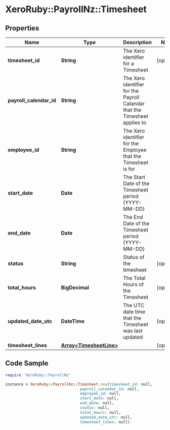 # XeroRuby::PayrollNz::Timesheet

## Properties

Name | Type | Description | Notes
------------ | ------------- | ------------- | -------------
**timesheet_id** | **String** | The Xero identifier for a Timesheet | [optional] 
**payroll_calendar_id** | **String** | The Xero identifier for the Payroll Calandar that the Timesheet applies to | 
**employee_id** | **String** | The Xero identifier for the Employee that the Timesheet is for | 
**start_date** | **Date** | The Start Date of the Timesheet period (YYYY-MM-DD) | 
**end_date** | **Date** | The End Date of the Timesheet period (YYYY-MM-DD) | 
**status** | **String** | Status of the timesheet | [optional] 
**total_hours** | **BigDecimal** | The Total Hours of the Timesheet | [optional] 
**updated_date_utc** | **DateTime** | The UTC date time that the Timesheet was last updated | [optional] 
**timesheet_lines** | [**Array&lt;TimesheetLine&gt;**](TimesheetLine.md) |  | [optional] 

## Code Sample

```ruby
require 'XeroRuby::PayrollNz'

instance = XeroRuby::PayrollNz::Timesheet.new(timesheet_id: null,
                                 payroll_calendar_id: null,
                                 employee_id: null,
                                 start_date: null,
                                 end_date: null,
                                 status: null,
                                 total_hours: null,
                                 updated_date_utc: null,
                                 timesheet_lines: null)
```



